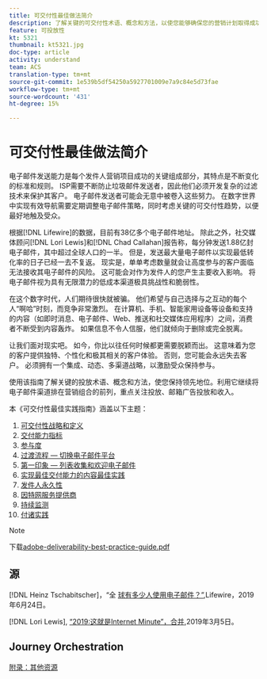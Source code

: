 ```yaml
---
title: 可交付性最佳做法简介
description: 了解关键的可交付性术语、概念和方法，以使您能够确保您的营销计划取得成功。
feature: 可投放性
kt: 5321
thumbnail: kt5321.jpg
doc-type: article
activity: understand
team: ACS
translation-type: tm+mt
source-git-commit: 1e539b5df54250a5927701009e7a9c84e5d73fae
workflow-type: tm+mt
source-wordcount: '431'
ht-degree: 15%

---
```



# 可交付性最佳做法简介

电子邮件发送能力是每个发件人营销项目成功的关键组成部分，其特点是不断变化的标准和规则。 ISP需要不断防止垃圾邮件发送者，因此他们必须开发复杂的过滤技术来保护其客户。 电子邮件发送者可能会无意中被卷入这些努力。 在数字世界中实现有效导航需要定期调整电子邮件策略，同时考虑关键的可交付性趋势，以便最好地触及受众。

根据[!DNL Lifewire]的数据，目前有38亿多个电子邮件地址。 除此之外，社交媒体顾问[!DNL Lori Lewis]和[!DNL Chad Callahan]报告称，每分钟发送1.88亿封电子邮件，其中超过全球人口的一半。 但是，发送最大量电子邮件以实现最低转化率的日子已经一去不复返。 现实是，单单考虑数量就会让高度参与的客户面临无法接收其电子邮件的风险。 这可能会对作为发件人的您产生主要收入影响。 将电子邮件视为具有无限潜力的低成本渠道极具挑战性和脆弱性。

在这个数字时代，人们期待很快就被骗。 他们希望与自己选择与之互动的每个人“啊哈”时刻，而竞争非常激烈。 在计算机、手机、智能家用设备等设备和支持的内容（如即时消息、电子邮件、Web、推送和社交媒体应用程序）之间，消费者不断受到内容轰炸。 如果信息不令人信服，他们就倾向于删除或完全脱离。

让我们面对现实吧。 如今，你比以往任何时候都更需要脱颖而出。 这意味着为您的客户提供独特、个性化和极其相关的客户体验。 否则，您可能会永远失去客户。 必须拥有一个集成、动态、多渠道战略，以激励受众保持参与。

使用该指南了解关键的投放术语、概念和方法，使您保持领先地位。利用它继续将电子邮件渠道排在营销组合的前列，重点关注投放、邮箱广告投放和收入。

本《可交付性最佳实践指南》涵盖以下主题：

1. [可交付性战略和定义](/help/deliverability-strategy-and-definition.md)
2. [交付能力指标](/help/metrics/metrics-overview.md)
3. [参与度](/help/engagement.md)
4. [过渡流程 — 切换电子邮件平台](/help/transition-process/switching-email-platforms.md)
5. [第一印象 — 列表收集和欢迎电子邮件](/help/first-impressions/address-collection-and-list-growth.md)
6. [实现最佳交付能力的内容最佳实践](/help/content-best-practices-for-optimal-delivery.md)
7. [发件人永久性](/help/sender-permanence.md)
8. [因特网服务提供商](/help/internet-service-provider-specifics/overview.md)
9. [持续监测](/help/ongoing-monitoring.md)
10. [付诸实践](/help/putting-it-in-practice.md)

>[!NOTE]
>
>下载[adobe-deliverability-best-practice-guide.pdf](/help/assets/adobe-deliverability-best-practice-guide.pdf)

## 源

[!DNL Heinz Tschabitscher]，“全 [球有多少人使用电子邮件？”](https://www.lifewire.com/how-many-email-users-are-there-1171213),Lifewire，2019年6月24日。

[!DNL Lori Lewis],  [“2019:这就是Internet Minute”，合并](https://www.allaccess.com/merge/archive/29580/2019-this-is-what-happens-in-an-internet-minute),2019年3月5日。

## Journey Orchestration

[附录：其他资源](/help/additional-resources/general-resources.md)